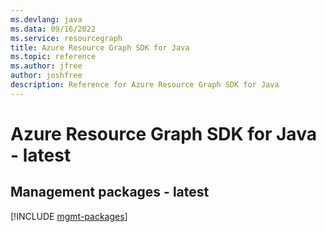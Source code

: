 ```yaml
---
ms.devlang: java
ms.data: 09/16/2022
ms.service: resourcegraph
title: Azure Resource Graph SDK for Java
ms.topic: reference
ms.author: jfree
author: joshfree
description: Reference for Azure Resource Graph SDK for Java
---
```

# Azure Resource Graph SDK for Java - latest

## Management packages - latest
[!INCLUDE [mgmt-packages](resource-graph-mgmt-index.md)]